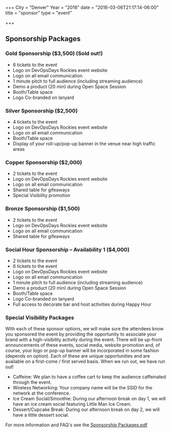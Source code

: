 +++
City = "Denver"
Year = "2016"
date = "2016-03-06T21:17:14-06:00"
title = "sponsor"
type = "event"

+++


## Sponsorship Packages


### Gold Sponsorship ($3,500) (Sold out!)

* 6 tickets to the event
* Logo on DevOpsDays Rockies event website
* Logo on all email communication
* 1 minute pitch to full audience (including streaming audience)
* Demo a product (20 min) during Open Space Session
* Booth/Table space
* Logo Co-branded on lanyard

### Silver Sponsorship ($2,500)

* 4 tickets to the event
* Logo on DevOpsDays Rockies event website
* Logo on all email communication
* Booth/Table space
* Display of your roll-up/pop-up banner in the venue near high traffic areas

### Copper Sponsorship ($2,000)

* 2 tickets to the event
* Logo on DevOpsDays Rockies event website
* Logo on all email communication
* Shared table for gifeaways
* Special Visibility promotion

### Bronze Sponsorship ($1,500)
* 2 tickets to the event
* Logo on DevOpsDays Rockies event website
* Logo on all email communication
* Shared table for gifeaways

### Social Hour Sponsorship – Availability 1 ($4,000)

* 2 tickets to the event
* 6 tickets to the event
* Logo on DevOpsDays Rockies event website
* Logo on all email communication
* 1 minute pitch to full audience (including streaming audience)
* Demo a product (20 min) during Open Space Session
* Booth/Table space
* Logo Co-branded on lanyard
* Full access to decorate bar and host activities during Happy Hour

### Special Visibility Packages
With each of these sponsor options, we will make sure the attendees know you sponsored the
event by providing the opportunity to associate your brand with a high-visibility activity during
the event. There will be up-front announcements of these events, social media, website
promotion and, of course, your logo or pop-up banner will be incorporated in some fashion
(depends on option).
Each of these are unique opportunities and are available on a first-come / first served basis.
When we run out, we have run out!

* Caffeine: We plan to have a coffee cart to keep the audience caffeinated through the
event.
* Wireless Networking: Your company name will be the SSID for the network at the
conference.
* Ice Cream Social/Smoothie: During our afternoon break on day 1, we will have an ice
cream social featuring Little Man Ice Cream.
* Dessert/Cupcake Break: During our afternoon break on day 2, we will have a little
dessert social.


For more information and FAQ's see the [Sponsorship Packages.pdf](http://www.devopsdaysrox.org/sponsor/2016-DevOpsDaysRox-Sponsorship.pdf)
